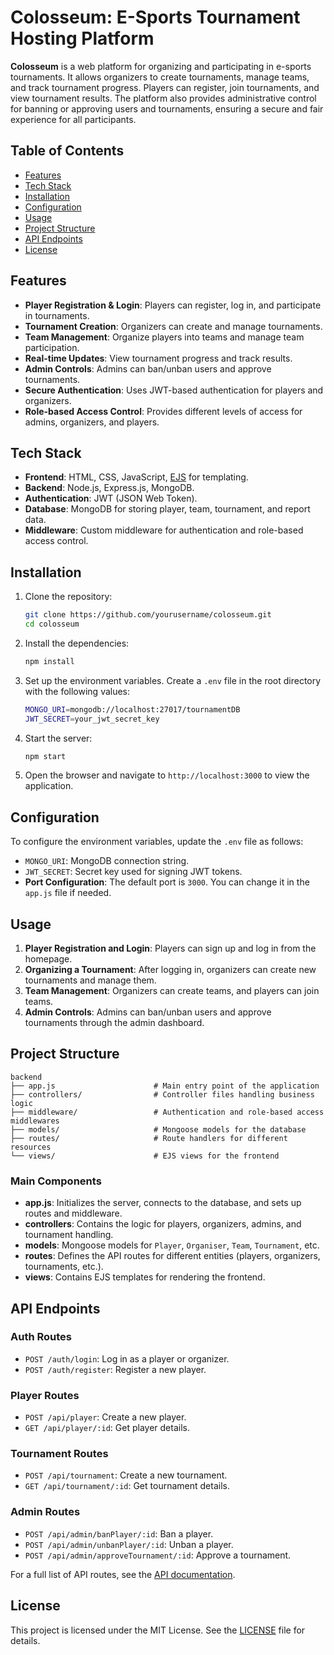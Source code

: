
# Colosseum: E-Sports Tournament Hosting Platform

**Colosseum** is a web platform for organizing and participating in e-sports tournaments. It allows organizers to create tournaments, manage teams, and track tournament progress. Players can register, join tournaments, and view tournament results. The platform also provides administrative control for banning or approving users and tournaments, ensuring a secure and fair experience for all participants.

## Table of Contents
- [Features](#features)
- [Tech Stack](#tech-stack)
- [Installation](#installation)
- [Configuration](#configuration)
- [Usage](#usage)
- [Project Structure](#project-structure)
- [API Endpoints](#api-endpoints)
- [License](#license)

## Features

- **Player Registration & Login**: Players can register, log in, and participate in tournaments.
- **Tournament Creation**: Organizers can create and manage tournaments.
- **Team Management**: Organize players into teams and manage team participation.
- **Real-time Updates**: View tournament progress and track results.
- **Admin Controls**: Admins can ban/unban users and approve tournaments.
- **Secure Authentication**: Uses JWT-based authentication for players and organizers.
- **Role-based Access Control**: Provides different levels of access for admins, organizers, and players.

## Tech Stack

- **Frontend**: HTML, CSS, JavaScript, [EJS](https://ejs.co/) for templating.
- **Backend**: Node.js, Express.js, MongoDB.
- **Authentication**: JWT (JSON Web Token).
- **Database**: MongoDB for storing player, team, tournament, and report data.
- **Middleware**: Custom middleware for authentication and role-based access control.

## Installation

1. Clone the repository:
   ```bash
   git clone https://github.com/yourusername/colosseum.git
   cd colosseum
   ```

2. Install the dependencies:
   ```bash
   npm install
   ```

3. Set up the environment variables. Create a `.env` file in the root directory with the following values:
   ```bash
   MONGO_URI=mongodb://localhost:27017/tournamentDB
   JWT_SECRET=your_jwt_secret_key
   ```

4. Start the server:
   ```bash
   npm start
   ```

5. Open the browser and navigate to `http://localhost:3000` to view the application.

## Configuration

To configure the environment variables, update the `.env` file as follows:

- `MONGO_URI`: MongoDB connection string.
- `JWT_SECRET`: Secret key used for signing JWT tokens.
- **Port Configuration**: The default port is `3000`. You can change it in the `app.js` file if needed.

## Usage

1. **Player Registration and Login**: Players can sign up and log in from the homepage.
2. **Organizing a Tournament**: After logging in, organizers can create new tournaments and manage them.
3. **Team Management**: Organizers can create teams, and players can join teams.
4. **Admin Controls**: Admins can ban/unban users and approve tournaments through the admin dashboard.

## Project Structure

```plaintext
backend
├── app.js                      # Main entry point of the application
├── controllers/                # Controller files handling business logic
├── middleware/                 # Authentication and role-based access middlewares
├── models/                     # Mongoose models for the database
├── routes/                     # Route handlers for different resources
└── views/                      # EJS views for the frontend
```

### Main Components

- **app.js**: Initializes the server, connects to the database, and sets up routes and middleware.
- **controllers**: Contains the logic for players, organizers, admins, and tournament handling.
- **models**: Mongoose models for `Player`, `Organiser`, `Team`, `Tournament`, etc.
- **routes**: Defines the API routes for different entities (players, organizers, tournaments, etc.).
- **views**: Contains EJS templates for rendering the frontend.

## API Endpoints

### Auth Routes

- `POST /auth/login`: Log in as a player or organizer.
- `POST /auth/register`: Register a new player.

### Player Routes

- `POST /api/player`: Create a new player.
- `GET /api/player/:id`: Get player details.

### Tournament Routes

- `POST /api/tournament`: Create a new tournament.
- `GET /api/tournament/:id`: Get tournament details.

### Admin Routes

- `POST /api/admin/banPlayer/:id`: Ban a player.
- `POST /api/admin/unbanPlayer/:id`: Unban a player.
- `POST /api/admin/approveTournament/:id`: Approve a tournament.

For a full list of API routes, see the [API documentation](./docs/API.md).

## License

This project is licensed under the MIT License. See the [LICENSE](./LICENSE) file for details.
